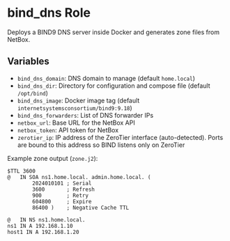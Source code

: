# bind_dns Role

Deploys a BIND9 DNS server inside Docker and generates zone files from NetBox.

## Variables

- `bind_dns_domain`: DNS domain to manage (default `home.local`)
- `bind_dns_dir`: Directory for configuration and compose file (default `/opt/bind`)
- `bind_dns_image`: Docker image tag (default `internetsystemsconsortium/bind9:9.18`)
- `bind_dns_forwarders`: List of DNS forwarder IPs
- `netbox_url`: Base URL for the NetBox API
- `netbox_token`: API token for NetBox
- `zerotier_ip`: IP address of the ZeroTier interface (auto-detected). Ports are bound to this address so BIND listens only on ZeroTier

Example zone output (`zone.j2`):
```
$TTL 3600
@   IN SOA ns1.home.local. admin.home.local. (
        2024010101 ; Serial
        3600       ; Refresh
        900        ; Retry
        604800     ; Expire
        86400 )    ; Negative Cache TTL

@   IN NS ns1.home.local.
ns1 IN A 192.168.1.10
host1 IN A 192.168.1.20
```
